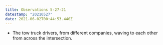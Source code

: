 ```yaml
---
title: Observations 5-27-21
datestamp: "20210527"
date: 2021-06-02T00:44:53.440Z
---
```

- The tow truck drivers, from different companies, waving to each other from across the intersection.